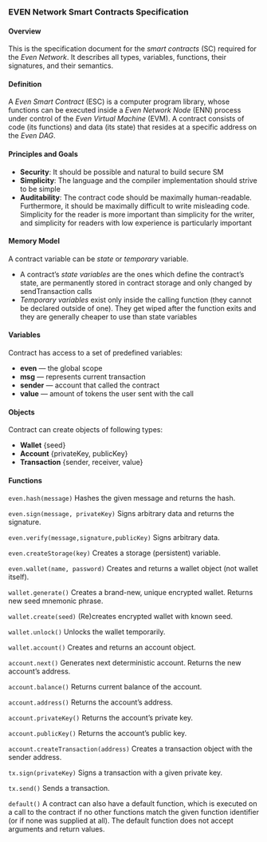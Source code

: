 ### EVEN Network Smart Contracts Specification

#### Overview

This is the specification document for the *smart contracts* (SC) required for the *Even Network*. It describes all types, variables, functions, their signatures, and their semantics.

#### Definition

A *Even Smart Contract* (ESC) is a computer program library, whose functions can be executed inside a *Even Network Node* (ENN) process under control of the *Even Virtual Machine* (EVM). A contract consists of code (its functions) and data (its state) that resides at a specific address on the *Even DAG*.

#### Principles and Goals

- **Security**: It should be possible and natural to build secure SM
- **Simplicity**: The language and the compiler implementation should strive to be simple
- **Auditability**: The contract code should be maximally human-readable. Furthermore, it should be maximally difficult to write misleading code. Simplicity for the reader is more important than simplicity for the writer, and simplicity for readers with low experience is particularly important

#### Memory Model

A contract variable can be *state* or *temporary* variable.

- A contract’s *state variables* are the ones which define the contract’s state, are  permanently stored in contract storage and only changed by sendTransaction calls
- *Temporary variables* exist only inside the calling function (they cannot be declared outside of one). They get wiped after the function exits and they are generally cheaper to use than state variables

#### Variables

Contract has access to a set of predefined variables:

- **even** — the global scope
- **msg** — represents current transaction
- **sender** — account that called the contract
- **value** — amount of tokens the user sent with the call

#### Objects

Contract can create objects of following types:

- **Wallet** {seed}
- **Account** {privateKey, publicKey}
- **Transaction** {sender, receiver, value}

#### Functions

`even.hash(message)`
Hashes the given message and returns the hash.

`even.sign(message, privateKey)`
Signs arbitrary data and returns the signature.

`even.verify(message,signature,publicKey)`
Signs arbitrary data.

`even.createStorage(key)`
Creates a storage (persistent) variable.

`even.wallet(name, password)`
Creates and returns a wallet object (not wallet itself).

`wallet.generate()`
Creates a brand-new, unique encrypted wallet. Returns new seed mnemonic phrase.

`wallet.create(seed)`
(Re)creates encrypted wallet with known seed.

`wallet.unlock()`
Unlocks the wallet temporarily.

`wallet.account()`
Creates and returns an account object.

`account.next()`
Generates next deterministic account. Returns the new account’s address.

`account.balance()`
Returns current balance of the account.

`account.address()`
Returns the account’s address.

`account.privateKey()`
Returns the account’s private key.

`account.publicKey()`
Returns the account’s public key.

`account.createTransaction(address)`
Creates a transaction object with the sender address.

`tx.sign(privateKey)`
Signs a transaction with a given private key.

`tx.send()`
Sends a transaction.

`default()`
A contract can also have a default function, which is executed on a call to the contract if no other functions match the given function identifier (or if none was supplied at all). The default function does not accept arguments and return values.
